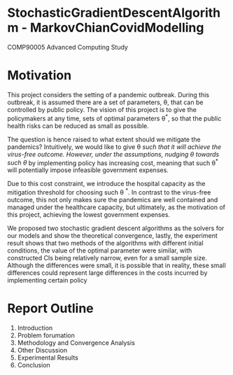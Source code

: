 # StochasticGradientDescentAlgorithm - MarkovChianCovidModelling

COMP90005 Advanced Computing Study

# Motivation
This project considers the setting of a pandemic outbreak. During this outbreak, it is assumed there are a set of parameters, θ, that can be controlled by public policy. The vision of this project is to give the policymakers at any time, sets of optimal parameters θ<sup>*</sup>, so that the public health risks can be reduced as small as possible.

The question is hence raised to what extent should we mitigate the pandemics? Intuitively, we would like to give θ<sup>*</sup> such that it will achieve the virus-free outcome. However, under the assumptions, nudging θ towards such θ<sup>*</sup> by implementing policy has increasing cost, meaning that such θ<sup>*</sup> will potentially impose infeasible government expenses.

Due to this cost constraint, we introduce the hospital capacity as the mitigation threshold for
choosing such θ <sup>*</sup>. In contrast to the virus-free outcome, this not only makes sure the pandemics are well contained and managed under the healthcare capacity, but ultimately, as the motivation of this project, achieving the lowest government expenses.

We proposed two stochastic gradient descent algorithms as the solvers for our models and show the theoretical convergence, lastly, the experiment result shows that two methods of the algorithms with different initial conditions, the value of the optimal parameter were similar, with constructed CIs being relatively narrow, even for a small sample size. Although the differences were small, it is possible that in reality, these small differences could represent large differences in the costs incurred by implementing certain policy

# Report Outline
1. Introduction
2. Problem forumation
3. Methodology and Convergence Analysis
4. Other Discussion
5. Experimental Results
6. Conclusion
